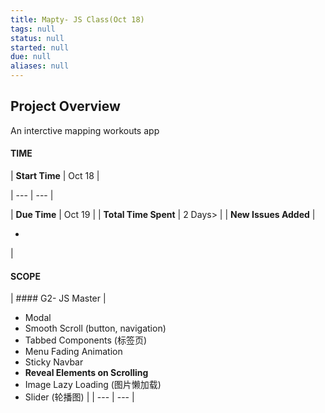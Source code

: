 ```yaml
---
title: Mapty- JS Class(Oct 18)
tags: null
status: null
started: null
due: null
aliases: null
---
```

## Project Overview
An interctive mapping workouts app
#### TIME

| **Start Time** | Oct 18 |

| --- | --- |

| **Due Time** | Oct 19 |
| **Total Time Spent** | 2 Days>  |
| **New Issues Added** | 

- 
 |
#### SCOPE
| #### G2- JS Master
 | 
- Modal 
- Smooth Scroll (button, navigation)
- Tabbed Components (标签页)
- Menu Fading Animation
- Sticky Navbar
- **Reveal Elements on Scrolling**
- Image Lazy Loading (图片懒加载)
- Slider (轮播图)
 |
| --- | --- |
